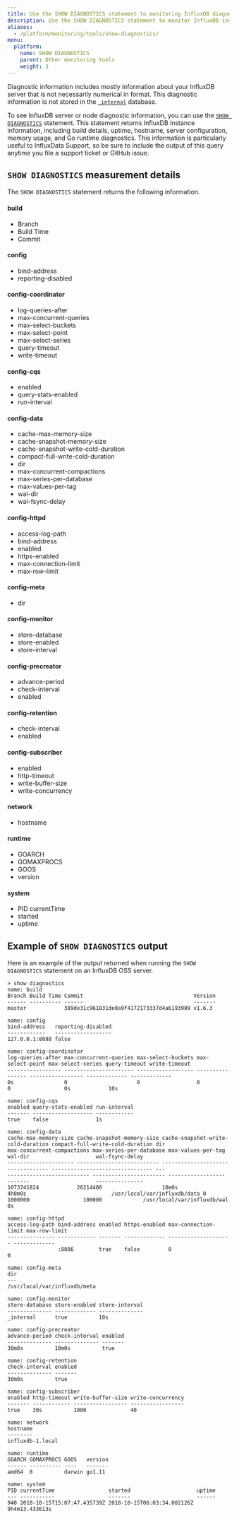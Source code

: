 ```yaml
---
title: Use the SHOW DIAGNOSTICS statement to monitoring InfluxDB diagnostic information
description: Use the SHOW DIAGNOSTICS statement to monitor InfluxDB instances.
aliases:
  - /platform/monitoring/tools/show-diagnostics/
menu:
  platform:
    name: SHOW DIAGNOSTICS
    parent: Other monitoring tools
    weight: 3
---
```


Diagnostic information includes mostly information about your InfluxDB server that is not necessarily numerical in format. This diagnostic information is not stored in the [`_internal`](/platform/monitoring/influxdata-platform/tools/measurements-internal/) database.

To see InfluxDB server or node diagnostic information, you can use the [`SHOW DIAGNOSTICS`](/influxdb/latest/query_language/spec#show-diagnostics) statement. This statement returns InfluxDB instance information, including build details, uptime, hostname, server configuration, memory usage, and Go runtime diagnostics. This information is particularly useful to InfluxData Support, so be sure to include the output of this query anytime you file a support ticket or GitHub issue.


## `SHOW DIAGNOSTICS` measurement details

The `SHOW DIAGNOSTICS` statement returns the following information.

#### build
- Branch
- Build Time
- Commit

#### config
- bind-address
- reporting-disabled

#### config-coordinator
- log-queries-after
- max-concurrent-queries
- max-select-buckets
- max-select-point
- max-select-series
- query-timeout
- write-timeout

#### config-cqs
- enabled
- query-stats-enabled
- run-interval

#### config-data
- cache-max-memory-size
- cache-snapshot-memory-size
- cache-snapshot-write-cold-duration
- compact-full-write-cold-duration
- dir                          
- max-concurrent-compactions
- max-series-per-database
- max-values-per-tag
- wal-dir
- wal-fsync-delay


#### config-httpd
- access-log-path
- bind-address
- enabled
- https-enabled
- max-connection-limit
- max-row-limit

#### config-meta
- dir

#### config-monitor
- store-database
- store-enabled
- store-interval

#### config-precreator
- advance-period
- check-interval
- enabled

#### config-retention
- check-interval
- enabled

#### config-subscriber
- enabled
- http-timeout
- write-buffer-size
- write-concurrency

#### network
- hostname

#### runtime
- GOARCH
- GOMAXPROCS
- GOOS
- version

#### system
- PID currentTime
- started
- uptime


## Example of `SHOW DIAGNOSTICS` output

Here is an example of the output returned when running the `SHOW DIAGNOSTICS` statement on an InfluxDB OSS server.

```
> show diagnostics
name: build
Branch Build Time Commit                                   Version
------ ---------- ------                                   -------
master            389de31c961831de0a9f4172173337d4a6193909 v1.6.3

name: config
bind-address   reporting-disabled
------------   ------------------
127.0.0.1:8088 false

name: config-coordinator
log-queries-after max-concurrent-queries max-select-buckets max-select-point max-select-series query-timeout write-timeout
----------------- ---------------------- ------------------ ---------------- ----------------- ------------- -------------
0s                0                      0                  0                0                 0s            10s

name: config-cqs
enabled query-stats-enabled run-interval
------- ------------------- ------------
true    false               1s

name: config-data
cache-max-memory-size cache-snapshot-memory-size cache-snapshot-write-cold-duration compact-full-write-cold-duration dir                          max-concurrent-compactions max-series-per-database max-values-per-tag wal-dir                     wal-fsync-delay
--------------------- -------------------------- ---------------------------------- -------------------------------- ---                          -------------------------- ----------------------- ------------------ -------                     ---------------
1073741824            26214400                   10m0s                              4h0m0s                           /usr/local/var/influxdb/data 0                          1000000                 100000             /usr/local/var/influxdb/wal 0s

name: config-httpd
access-log-path bind-address enabled https-enabled max-connection-limit max-row-limit
--------------- ------------ ------- ------------- -------------------- -------------
                :8086        true    false         0                    0

name: config-meta
dir
---
/usr/local/var/influxdb/meta

name: config-monitor
store-database store-enabled store-interval
-------------- ------------- --------------
_internal      true          10s

name: config-precreator
advance-period check-interval enabled
-------------- -------------- -------
30m0s          10m0s          true

name: config-retention
check-interval enabled
-------------- -------
30m0s          true

name: config-subscriber
enabled http-timeout write-buffer-size write-concurrency
------- ------------ ----------------- -----------------
true    30s          1000              40

name: network
hostname
--------
influxdb-1.local

name: runtime
GOARCH GOMAXPROCS GOOS   version
------ ---------- ----   -------
amd64  8          darwin go1.11

name: system
PID currentTime                 started                     uptime
--- -----------                 -------                     ------
940 2018-10-15T15:07:47.435739Z 2018-10-15T06:03:34.002126Z 9h4m13.433613s
```
